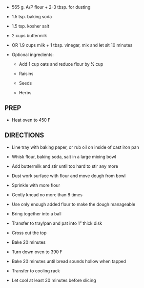 - 565 g. A/P flour + 2-3 tbsp. for dusting

- 1.5 tsp. baking soda

- 1.5 tsp. kosher salt

- 2 cups buttermilk

- OR 1.9 cups milk + 1 tbsp. vinegar, mix and let sit 10 minutes

- Optional ingredients:

  - Add 1 cup oats and reduce flour by ½ cup

  - Raisins

  - Seeds

  - Herbs

## PREP

- Heat oven to 450 F

## DIRECTIONS

- Line tray with baking paper, or rub oil on inside of cast iron pan

- Whisk flour, baking soda, salt in a large mixing bowl

- Add buttermilk and stir until too hard to stir any more

- Dust work surface with flour and move dough from bowl

- Sprinkle with more flour

- Gently knead no more than 8 times

- Use only enough added flour to make the dough manageable

- Bring together into a ball

- Transfer to tray/pan and pat into 1” thick disk

- Cross cut the top

- Bake 20 minutes

- Turn down oven to 390 F

- Bake 20 minutes until bread sounds hollow when tapped

- Transfer to cooling rack

- Let cool at least 30 minutes before slicing
